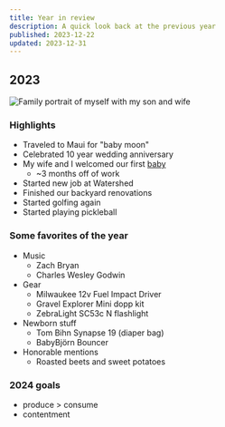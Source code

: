 ```yaml
---
title: Year in review
description: A quick look back at the previous year
published: 2023-12-22
updated: 2023-12-31
---
```


## 2023

![Family portrait of myself with my son and wife](/img/family.webp)

### Highlights

- Traveled to Maui for "baby moon"
- Celebrated 10 year wedding anniversary
- My wife and I welcomed our first [baby](/micah-lee-carpenter)
  - ~3 months off of work
- Started new job at Watershed
- Finished our backyard renovations
- Started golfing again
- Started playing pickleball

### Some favorites of the year

- Music
  - Zach Bryan
  - Charles Wesley Godwin
- Gear
  - Milwaukee 12v Fuel Impact Driver
  - Gravel Explorer Mini dopp kit
  - ZebraLight SC53c N flashlight
- Newborn stuff
  - Tom Bihn Synapse 19 (diaper bag)
  - BabyBjörn Bouncer
- Honorable mentions
  - Roasted beets and sweet potatoes

### 2024 goals

- produce > consume
- contentment
